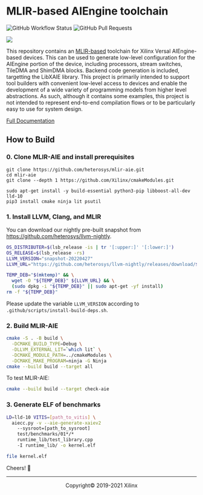 # MLIR-based AIEngine toolchain

![GitHub Workflow Status](https://img.shields.io/github/workflow/status/heterosys/mlir-aie/Build%20and%20Test)
![GitHub Pull Requests](https://img.shields.io/github/issues-pr-raw/heterosys/mlir-aie)

![](https://mlir.llvm.org//mlir-logo.png)

This repository contains an [MLIR-based](https://mlir.llvm.org/) toolchain for Xilinx Versal AIEngine-based devices.  This can be used to generate low-level configuration for the AIEngine portion of the device, including processors, stream switches, TileDMA and ShimDMA blocks. Backend code generation is included, targetting the LibXAIE library.  This project is primarily intended to support tool builders with convenient low-level access to devices and enable the development of a wide variety of programming models from higher level abstractions.  As such, although it contains some examples, this project is not intended to represent end-to-end compilation flows or to be particularly easy to use for system design.

[Full Documentation](https://xilinx.github.io/mlir-aie/)

## How to Build

### 0. Clone MLIR-AIE and install prerequisites

```
git clone https://github.com/heterosys/mlir-aie.git
cd mlir-aie
git clone --depth 1 https://github.com/Xilinx/cmakeModules.git

sudo apt-get install -y build-essential python3-pip libboost-all-dev lld-10
pip3 install cmake ninja lit psutil
```

### 1. Install LLVM, Clang, and MLIR

You can download our nightly pre-built snapshot from https://github.com/heterosys/llvm-nightly.

```sh
OS_DISTRIBUTER=$(lsb_release -is | tr '[:upper:]' '[:lower:]')
OS_RELEASE=$(lsb_release -rs)
LLVM_VERSION="snapshot-20220427"
LLVM_URL="https://github.com/heterosys/llvm-nightly/releases/download/${LLVM_VERSION}/llvm-clang-mlir-dev-${OS_DISTRIBUTER}-${OS_RELEASE}.deb"

TEMP_DEB="$(mktemp)" && \
  wget -O "${TEMP_DEB}" ${LLVM_URL} && \
  (sudo dpkg -i "${TEMP_DEB}" || sudo apt-get -yf install)
rm -f "${TEMP_DEB}"
```

Please update the variable `LLVM_VERSION` according to `.github/scripts/install-build-deps.sh`.

### 2. Build MLIR-AIE

```sh
cmake -S . -B build \
  -DCMAKE_BUILD_TYPE=Debug \
  -DLLVM_EXTERNAL_LIT=`which lit` \
  -DCMAKE_MODULE_PATH=../cmakeModules \
  -DCMAKE_MAKE_PROGRAM=ninja -G Ninja
cmake --build build --target all
```

To test MLIR-AIE:

```sh
cmake --build build --target check-aie
```

### 3. Generate ELF of benchmarks

```sh
LD=lld-10 VITIS=[path_to_vitis] \
  aiecc.py -v --aie-generate-xaiev2
    --sysroot=[path_to_sysroot]
    test/benchmarks/01*/*
    runtime_lib/test_library.cpp
    -I runtime_lib/ -o kernel.elf

file kernel.elf
```

Cheers! 🍺

-----
<p align="center">Copyright&copy; 2019-2021 Xilinx</p>
